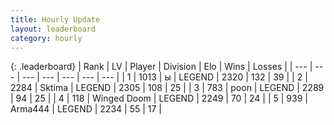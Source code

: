 ```yaml
---
title: Hourly Update
layout: leaderboard
category: hourly
---
```


{: .leaderboard}
| Rank | LV | Player | Division | Elo | Wins | Losses |
| --- | --- | --- | --- | --- | --- | --- |
| <span data-change="0">1</span> | 1013 | <span title="ID: 402846">ы</span> | LEGEND | <span data-change="0">2320</span> | <span data-change="0">132</span> | <span data-change="0">39</span> |
| <span data-change="0">2</span> | 2284 | <span title="ID: 353063">Sktima</span> | LEGEND | <span data-change="-2">2305</span> | <span data-change="3">108</span> | <span data-change="1">25</span> |
| <span data-change="0">3</span> | 783 | <span title="ID: 540690">poon</span> | LEGEND | <span data-change="0">2289</span> | <span data-change="0">94</span> | <span data-change="0">25</span> |
| <span data-change="1">4</span> | 118 | <span title="ID: 744396">Winged Doom</span> | LEGEND | <span data-change="18">2249</span> | <span data-change="3">70</span> | <span data-change="0">24</span> |
| <span data-change="-1">5</span> | 939 | <span title="ID: 1034">Arma444</span> | LEGEND | <span data-change="0">2234</span> | <span data-change="0">55</span> | <span data-change="0">17</span> |